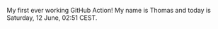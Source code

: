 My first ever working GitHub Action!
My name is Thomas and today is Saturday, 12 June, 02:51 CEST. 
